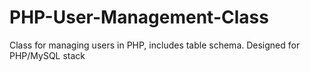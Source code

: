 PHP-User-Management-Class
=========================

Class for managing users in PHP, includes table schema. Designed for PHP/MySQL stack